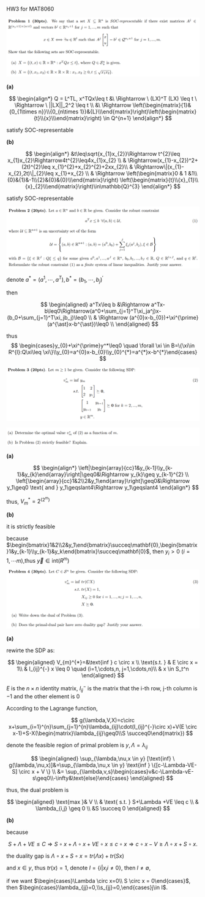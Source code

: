 <div class = 'centerwords'>

HW3 for MAT8060

</div>

<div align='center'>

![](../../image/20231214CV1.png)
</div>

**(a)**

$$
\begin{align*}
    Q = L^TL, x^TQx\leq t &\ \Rightarrow \ (LX)^T (LX) \leq t \ \Rightarrow \ ||LX||_2^2 \leq t \\
    &\ \Rightarrow \left(\begin{matrix}{1}&{0_{1\times n}}\\{0_{n\times 1}}&{L}\\\end{matrix}\right)\left(\begin{matrix}{t}\\{x}\\\end{matrix}\right) \in Q^{n+1}
\end{align*}
$$

satisfy SOC-representable


**(b)**

$$
\begin{align*}
    &t\leq\sqrt{x_{1}x_{2}}\Rightarrow t^{2}\leq x_{1}x_{2}\Rightarrow4t^{2}\leq4x_{1}x_{2} \\
    & \Rightarrow(x_{1}-x_{2})^2+(2t)^{2}\leq x_{1}^{2}+x_{2}^{2}+2xx_{2}\\
    & \Rightarrow\|(x_{1}-x_{2},2t)\|_{2}\leq x_{1}+x_{2} \\
    & \Rightarrow \left(\begin{matrix}0 & 1 &1\\{0}&{1}&-1\\{2}&{0}&{0}\\\end{matrix}\right) \left(\begin{matrix}{t}\\{x}_{1}\\{x}_{2}\\\end{matrix}\right)\in\mathbb{Q}^{3}
\end{align*}
$$

satisfy SOC-representable

<div align='center'>

![](../../image/20231214CV2.png)
</div>

denote $a^{*}=(a^1,\cdots,a^{T}),b^{*}=(b_{1},\cdots,b_{j})^{\prime}$

then 

$$
\begin{aligned}
    a^Tx\leq b &\Rightarrow a^Tx-b\leq0\Rightarrow(a^0+\sum_{j=1}^T\xi_ja^j)x-(b_0+\sum_{j=1}^T\xi_jb_j)\leq0 \\
    & \Rightarrow (a^{0}x-b_{0})+\xi^{\prime}(a^{\ast}x-b^{\ast})\leq0 \\
\end{aligned}
$$

thus 
$$
\begin{cases}y_{0}+\xi^{\prime}y^*\leq0 \quad \forall \xi \in B=\{\xi\in R^{l}:Q\xi\leq \xi\}\\y_{0}=a^{0}x-b_{0}\\y_{0}^{*}=a^{*}x-b^{*}\end{cases}
$$


<div align='center'>

![](../../image/20231214CV3.png)
</div>

<div align='center'>

![](../../image/20231214CV31.png)
</div>

**(a)**

$$
\begin{align*}
    \left|\begin{array}{cc}1&y_{k-1}\\y_{k-1}&y_{k}\end{array}\right|\geq0&\Rightarrow y_{k}\geq y_{k-1}^{2} \\
    \left[\begin{array}{cc}1&2\\2&y_1\end{array}\right]\geq0&\Rightarrow y_1\geq0 \text{ and } y_1\geqslant4\Rightarrow y_1\geqslant4
\end{align*}
$$

thus, $V_m^* = 2^{(2^m)}$

**(b)**

it is strictly feasible

because $\begin{bmatrix}1&2\\2&y_1\end{bmatrix}\succeq\mathbf{0},\begin{bmatrix}1&y_{k-1}\\y_{k-1}&y_k\end{bmatrix}\succeq\mathbf{0}$, then $y_i > 0 \ (i=1,\cdots m)$,thus $\vec{y}\in\mathrm{int}{(R^{m})}$


<div align='center'>

![](../../image/20231214CV4.png)
</div>

**(a)**

rewirte the SDP as:

$$
\begin{aligned}
    V_{m}^{*}=&\text{inf }  c \circ x \\
    \text{s.t. } & E \circ x = 1\\
    & I_{ij}^{-} x \leq 0 \quad (i=1,\cdots,n, j=1,\cdots,n)\\
    & x \in S_t^n
\end{aligned}
$$

$E$ is the $n\times n$ identity matrix, $I_{ij}^{-}$ is the matrix that the i-th row, j-th column is $-1$ and the other element is $0$

According to the Lagrange function,

$$
g(\lambda,V,X)=c\circ x+\sum_{i=1}^{n}\sum_{j=1}^{n}\lambda_{ij}\cdot(I_{ij}^{-}\circ x)+V(E \circ x-1)+S-X(\begin{matrix}\lambda_{ij}\geq0\\S \succeq0\end{matrix})
$$

denote the feasible region of primal problem is $y, \Lambda = {\lambda_{ij}}$

$$
\begin{aligned}
    \sup_{\lambda,\nu,x \in y} [\text{inf} \ g(\lambda,\nu,x)]&=\sup_{\lambda,\nu,x \in y} \text{inf } \{[c-\Lambda-VE-S] \circ x + V \} \\
    &= \sup_{\lambda,v,s}\begin{cases}v&c-\Lambda-vE-s\geq0\\-\infty&\text{else}\end{cases}
\end{aligned}
$$

thus, the dual problem is 

$$
\begin{aligned}
    \text{max }& V \\
    & \text{ s.t. } S+\Lambda +VE \leq c \\
    & \lambda_{i,j} \geq 0 \\
    &S \succeq 0
\end{aligned}
$$

**(b)**

because 

$$
S+\Lambda+VE\leq C\Rightarrow S \circ x+\Lambda \circ x+VE \circ x\leq c \circ x\Rightarrow c \circ x-V\geq \Lambda \circ x+S \circ x.
$$

the duality gap is $\Lambda \circ x+S \circ x=tr( \Lambda x)+tr(S x)$

and $x\in y$, thus $tr(x)=1$, denote $I = \{i|x_ii \neq 0\}$, then $I \neq \emptyset$,

if we want $\begin{cases}\Lambda \circ x=0\\ S \circ x = 0\end{cases}$, then $\begin{cases}\lambda_{jj}=0,\\s_{jj}=0,\end{cases}j\in I$.